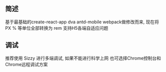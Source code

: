 ## 简述
基于最基础的create-react-app dva antd-mobile webpack做修改而来, 现在将PX % 等单位全部转换为 rem 支持H5各端自适应问题

## 调试
推荐使用 Sizzy 进行多端调试, 如果不能进行科学上网 也可选择Chrome控制台和Chrome远程调试方案
